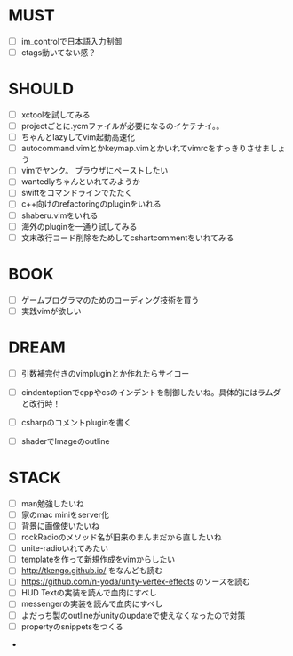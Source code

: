# MUST

* [ ] im_controlで日本語入力制御
* [ ] ctags動いてない感？

# SHOULD

* [ ] xctoolを試してみる
* [ ] projectごとに.ycmファイルが必要になるのイケテナイ。。
* [ ] ちゃんとlazyしてvim起動高速化
* [ ] autocommand.vimとかkeymap.vimとかいれてvimrcをすっきりさせましょう
* [ ] vimでヤンク。 ブラウザにペーストしたい
* [ ] wantedlyちゃんといれてみようか
* [ ] swiftをコマンドラインでたたく
* [ ] c++向けのrefactoringのpluginをいれる
* [ ] shaberu.vimをいれる
* [ ] 海外のpluginを一通り試してみる
* [ ] 文末改行コード削除をためしてcshartcommentをいれてみる

# BOOK

* [ ] ゲームプログラマのためのコーディング技術を買う
* [ ] 実践vimが欲しい

# DREAM

* [ ] 引数補完付きのvimpluginとか作れたらサイコー
* [ ] cindentoptionでcppやcsのインデントを制御したいね。具体的にはラムダと改行時！
* [ ] csharpのコメントpluginを書く
* [ ] shaderでImageのoutline


# STACK 

* [ ] man勉強したいね
* [ ] 家のmac miniをserver化
* [ ] 背景に画像使いたいね
* [ ] rockRadioのメソッド名が旧来のまんまだから直したいね
* [ ] unite-radioいれてみたい
* [ ] templateを作って新規作成をvimからしたい
* [ ] http://tkengo.github.io/ をなんども読む
* [ ] https://github.com/n-yoda/unity-vertex-effects のソースを読む
* [ ] HUD Textの実装を読んで血肉にすべし
* [ ] messengerの実装を読んで血肉にすべし
* [ ] よだっち製のoutlineがunityのupdateで使えなくなったので対策
* [ ] propertyのsnippetsをつくる
*
